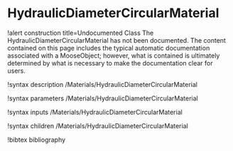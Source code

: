 <!-- MOOSE Documentation Stub: Remove this when content is added. -->

# HydraulicDiameterCircularMaterial

!alert construction title=Undocumented Class
The HydraulicDiameterCircularMaterial has not been documented. The content contained on this page includes the
typical automatic documentation associated with a MooseObject; however, what is contained is
ultimately determined by what is necessary to make the documentation clear for users.

!syntax description /Materials/HydraulicDiameterCircularMaterial

!syntax parameters /Materials/HydraulicDiameterCircularMaterial

!syntax inputs /Materials/HydraulicDiameterCircularMaterial

!syntax children /Materials/HydraulicDiameterCircularMaterial

!bibtex bibliography
